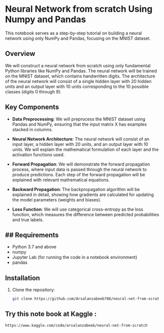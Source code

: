 # Neural Network from scratch Using Numpy and Pandas 

This notebook serves as a step-by-step tutorial on building a neural network using only NumPy and Pandas, focusing on the MNIST dataset. 

## Overview

We will construct a neural network from scratch using only fundamental Python libraries like NumPy and Pandas. The neural network will be trained on the MNIST dataset, which contains handwritten digits. The architecture of the neural network will consist of a single hidden layer with 20 hidden units and an output layer with 10 units corresponding to the 10 possible classes (digits 0 through 9).

## Key Components

- **Data Preprocessing**: We will preprocess the MNIST dataset using Pandas and NumPy, ensuring that the input matrix X has examples stacked in columns.

- **Neural Network Architecture**: The neural network will consist of an input layer, a hidden layer with 20 units, and an output layer with 10 units. We will explain the mathematical formulation of each layer and the activation functions used.

- **Forward Propagation**: We will demonstrate the forward propagation process, where input data is passed through the neural network to produce predictions. Each step of the forward propagation will be explained with relevant mathematical equations.

- **Backward Propagation**: The backpropagation algorithm will be explained in detail, showing how gradients are calculated for updating the model parameters (weights and biases). 

- **Loss Function**: We will use categorical cross-entropy as the loss function, which measures the difference between predicted probabilities and true labels.

## ## Requirements

- Python 3.7 and above
- numpy
- Jupyter Lab (for running the code in a notebook environment)
- pandas

## Installation

1. Clone the repository:

   ```sh
   git clone https://github.com/Arsalanzabeeb786/neural-net-from-scratch.git
   

## Try this note book at Kaggle : 
```sh
https://www.kaggle.com/code/arsalanzabeeb/neural-net-from-scratch 
